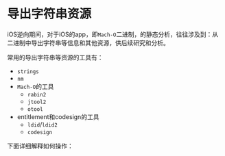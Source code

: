 # 导出字符串资源

iOS逆向期间，对于iOS的app，即`Mach-O`二进制，的静态分析，往往涉及到：从二进制中导出字符串等信息和其他资源，供后续研究和分析。

常用的导出字符串等资源的工具有：

* `strings`
* `nm`
* `Mach-O`的工具
  * `rabin2`
  * `jtool2`
  * `otool`
* entitlement和codesign的工具
  * `ldid`/`ldid2`
  * `codesign`

下面详细解释如何操作：
